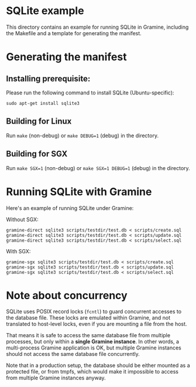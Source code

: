 # SQLite example

This directory contains an example for running SQLite in Gramine, including the
Makefile and a template for generating the manifest.

# Generating the manifest

## Installing prerequisite:

Please run the following command to install SQLite (Ubuntu-specific):

    sudo apt-get install sqlite3

## Building for Linux

Run `make` (non-debug) or `make DEBUG=1` (debug) in the directory.

## Building for SGX

Run `make SGX=1` (non-debug) or `make SGX=1 DEBUG=1` (debug) in the directory.

# Running SQLite with Gramine

Here's an example of running SQLite under Gramine:

Without SGX:
```
gramine-direct sqlite3 scripts/testdir/test.db < scripts/create.sql
gramine-direct sqlite3 scripts/testdir/test.db < scripts/update.sql
gramine-direct sqlite3 scripts/testdir/test.db < scripts/select.sql
```

With SGX:
```
gramine-sgx sqlite3 scripts/testdir/test.db < scripts/create.sql
gramine-sgx sqlite3 scripts/testdir/test.db < scripts/update.sql
gramine-sgx sqlite3 scripts/testdir/test.db < scripts/select.sql
```

# Note about concurrency

SQLite uses POSIX record locks (`fcntl`) to guard concurrent accesses to the
database file. These locks are emulated within Gramine, and not translated to
host-level locks, even if you are mounting a file from the host.

That means it is safe to access the same database file from multiple processes,
but only within a **single Gramine instance**. In other words, a multi-process
Gramine application is OK, but multiple Gramine instances should not access
the same database file concurrently.

Note that in a production setup, the database should be either mounted as a
protected file, or from tmpfs, which would make it impossible to access from
multiple Gramine instances anyway.
